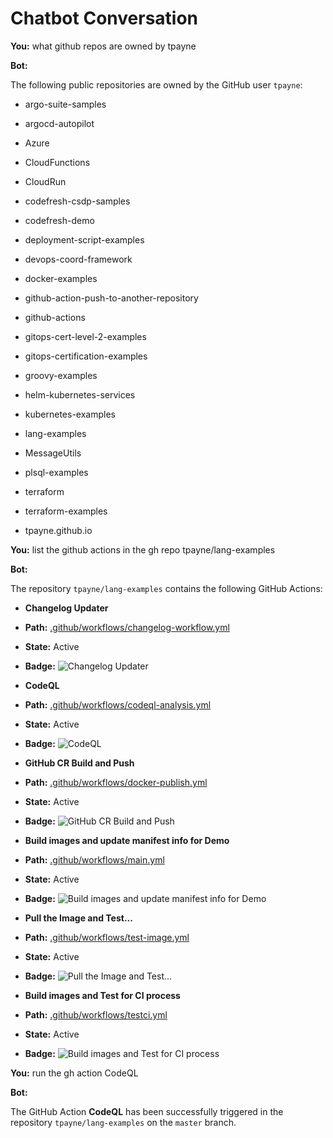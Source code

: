 # Chatbot Conversation

**You:**
what github repos are owned by tpayne

**Bot:**
<p>The following public repositories are owned by the GitHub user <code>tpayne</code>:</p>

* argo-suite-samples

* argocd-autopilot

* Azure

* CloudFunctions

* CloudRun

* codefresh-csdp-samples

* codefresh-demo

* deployment-script-examples

* devops-coord-framework

* docker-examples

* github-action-push-to-another-repository

* github-actions

* gitops-cert-level-2-examples

* gitops-certification-examples

* groovy-examples

* helm-kubernetes-services

* kubernetes-examples

* lang-examples

* MessageUtils

* plsql-examples

* terraform

* terraform-examples

* tpayne.github.io



**You:**
list the github actions in the gh repo tpayne/lang-examples

**Bot:**
<p>The repository <code>tpayne/lang-examples</code> contains the following GitHub Actions:</p>

* <p><strong>Changelog Updater</strong></p>

* <strong>Path:</strong> [.github/workflows/changelog-workflow.yml](https://github.com/tpayne/lang-examples/blob/feat/ghactions-updated/.github/workflows/changelog-workflow.yml)

* <strong>State:</strong> Active

* <strong>Badge:</strong> <img src="https://github.com/tpayne/lang-examples/workflows/Changelog%20Updater/badge.svg" alt="Changelog Updater">

* <p><strong>CodeQL</strong></p>

* <strong>Path:</strong> [.github/workflows/codeql-analysis.yml](https://github.com/tpayne/lang-examples/blob/feat/ghactions-updated/.github/workflows/codeql-analysis.yml)

* <strong>State:</strong> Active

* <strong>Badge:</strong> <img src="https://github.com/tpayne/lang-examples/workflows/CodeQL/badge.svg" alt="CodeQL">

* <p><strong>GitHub CR Build and Push</strong></p>

* <strong>Path:</strong> [.github/workflows/docker-publish.yml](https://github.com/tpayne/lang-examples/blob/feat/ghactions-updated/.github/workflows/docker-publish.yml)

* <strong>State:</strong> Active

* <strong>Badge:</strong> <img src="https://github.com/tpayne/lang-examples/workflows/GitHub%20CR%20Build%20and%20Push/badge.svg" alt="GitHub CR Build and Push">

* <p><strong>Build images and update manifest info for Demo</strong></p>

* <strong>Path:</strong> [.github/workflows/main.yml](https://github.com/tpayne/lang-examples/blob/feat/ghactions-updated/.github/workflows/main.yml)

* <strong>State:</strong> Active

* <strong>Badge:</strong> <img src="https://github.com/tpayne/lang-examples/workflows/Build%20images%20and%20update%20manifest%20info%20for%20Demo/badge.svg" alt="Build images and update manifest info for Demo">

* <p><strong>Pull the Image and Test...</strong></p>

* <strong>Path:</strong> [.github/workflows/test-image.yml](https://github.com/tpayne/lang-examples/blob/feat/ghactions-updated/.github/workflows/test-image.yml)

* <strong>State:</strong> Active

* <strong>Badge:</strong> <img src="https://github.com/tpayne/lang-examples/workflows/Pull%20the%20Image%20and%20Test.../badge.svg" alt="Pull the Image and Test...">

* <p><strong>Build images and Test for CI process</strong></p>

* <strong>Path:</strong> [.github/workflows/testci.yml](https://github.com/tpayne/lang-examples/blob/feat/ghactions-updated/.github/workflows/testci.yml)

* <strong>State:</strong> Active

* <strong>Badge:</strong> <img src="https://github.com/tpayne/lang-examples/workflows/Build%20images%20and%20Test%20for%20CI%20process/badge.svg" alt="Build images and Test for CI process">



**You:**
run the gh action CodeQL

**Bot:**
<p>The GitHub Action <strong>CodeQL</strong> has been successfully triggered in the repository <code>tpayne/lang-examples</code> on the <code>master</code> branch.</p>


